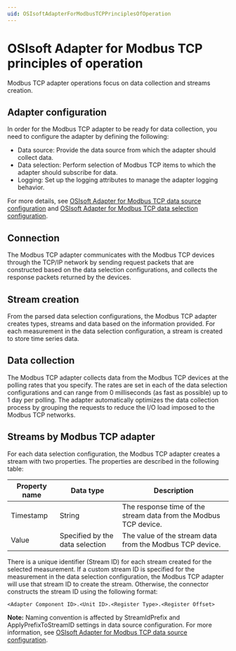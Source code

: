 ```yaml
---
uid: OSIsoftAdapterForModbusTCPPrinciplesOfOperation
---
```


# OSIsoft Adapter for Modbus TCP principles of operation

Modbus TCP adapter operations focus on data collection and streams creation.

## Adapter configuration
In order for the Modbus TCP adapter to be ready for data collection, you need to configure the adapter by defining the following:

- Data source: Provide the data source from which the adapter should collect data.
- Data selection: Perform selection of Modbus TCP items to which the adapter should subscribe for data.
- Logging: Set up the logging attributes to manage the adapter logging behavior.

For more details, see [OSIsoft Adapter for Modbus TCP data source configuration](xref:OSIsoftAdapterForModbusTCPDataSourceConfiguration) and [OSIsoft Adapter for Modbus TCP data selection configuration](xref:OSIsoftAdapterForModbusTCPDataSelectionConfiguration).

## Connection
The Modbus TCP adapter communicates with the Modbus TCP devices through the TCP/IP network by sending request packets that are constructed based on the data selection configurations, and collects the response packets returned by the devices. 

## Stream creation
From the parsed data selection configurations, the Modbus TCP adapter creates types, streams and data based on the information provided. For each measurement in the data selection configuration, a stream is created to store time series data.

## Data collection
The Modbus TCP adapter collects data from the Modbus TCP devices at the polling rates that you specify. The rates are set in each of the data selection configurations and can range from 0 milliseconds (as fast as possible) up to 1 day per polling. The adapter automatically optimizes the data collection process by grouping the requests to reduce the I/O load imposed to the Modbus TCP networks.

## Streams by Modbus TCP adapter
For each data selection configuration, the Modbus TCP adapter creates a stream with two properties. The properties are described in the following table:

| Property name | Data type | Description |
|---------------|-----------|-------------|
| Timestamp     | String    | The response time of the stream data from the Modbus TCP device. |
| Value         | Specified by the data selection | The value of the stream data from the Modbus TCP device. | 

There is a unique identifier (Stream ID) for each stream created for the selected measurement. If a custom stream ID is specified for the measurement in the data selection configuration, the Modbus TCP adapter will use that stream ID to create the stream. Otherwise, the connector constructs the stream ID using the following format: 
```
<Adapter Component ID>.<Unit ID>.<Register Type>.<Register Offset> 
```
**Note:** Naming convention is affected by StreamIdPrefix and ApplyPrefixToStreamID settings in data source configuration. For more information, see [OSIsoft Adapter for Modbus TCP data source configuration](xref:OSIsoftAdapterForModbusTCPDataSourceConfiguration).

